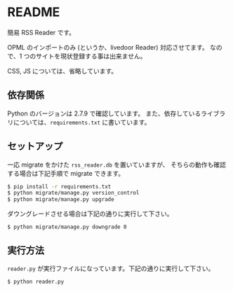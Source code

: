 README
======

簡易 RSS Reader です。

OPML のインポートのみ (というか、livedoor Reader) 対応させてます。
なので、1 つのサイトを現状登録する事は出来ません。

CSS, JS については、省略しています。

## 依存関係

Python のバージョンは 2.7.9 で確認しています。
また、依存しているライブラリについては、``requirements.txt`` に書いています。

## セットアップ

一応 migrate をかけた ``rss_reader.db`` を置いていますが、
そちらの動作も確認する場合は下記手順で migrate できます。

```bash
$ pip install -r requirements.txt
$ python migrate/manage.py version_control
$ python migrate/manage.py upgrade
```

ダウングレードさせる場合は下記の通りに実行して下さい。

``$ python migrate/manage.py downgrade 0``

## 実行方法

``reader.py`` が実行ファイルになっています。下記の通りに実行して下さい。

``$ python reader.py``

